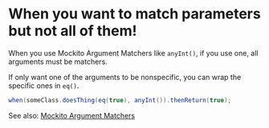 # When you want to match parameters but not all of them!

When you use Mockito Argument Matchers like `anyInt()`, if you use one, all arguments must be matchers.

If only want one of the arguments to be nonspecific, you can wrap the specific ones in `eq()`.

```java
when(someClass.doesThing(eq(true), anyInt()).thenReturn(true);
```

See also: [Mockito Argument Matchers](https://www.journaldev.com/21876/mockito-argument-matchers-any-eq)
